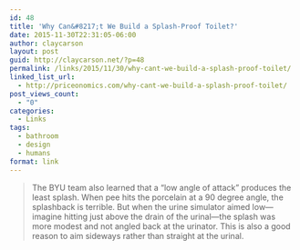 ```yaml
---
id: 48
title: 'Why Can&#8217;t We Build a Splash-Proof Toilet?'
date: 2015-11-30T22:31:05-06:00
author: claycarson
layout: post
guid: http://claycarson.net/?p=48
permalink: /links/2015/11/30/why-cant-we-build-a-splash-proof-toilet/
linked_list_url:
  - http://priceonomics.com/why-cant-we-build-a-splash-proof-toilet/
post_views_count:
  - "0"
categories:
  - Links
tags:
  - bathroom
  - design
  - humans
format: link
---
```

<blockquote>
  The BYU team also learned that a “low angle of attack” produces the least splash. When pee hits the porcelain at a 90 degree angle, the splashback is terrible. But when the urine simulator aimed low—imagine hitting just above the drain of the urinal—the splash was more modest and not angled back at the urinator. This is also a good reason to aim sideways rather than straight at the urinal.
</blockquote>